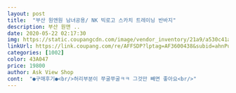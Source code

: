 ```yaml
---
layout: post 
title:  "부산 원앤원 남녀공용/ NK 빅로고 스카치 트레이닝 반바지" 
description: 부산 원앤 ..
date: 2020-05-22 02:17:30 
img: https://static.coupangcdn.com/image/vendor_inventory/21a9/a530c41a1c48840eda8f24555826e0f346e600c99bd03efe342f1080c3b0.jpg 
linkUrl: https://link.coupang.com/re/AFFSDP?lptag=AF3600438&subid=ahnPublicAsk&pageKey=1535345648&itemId=2631172998&vendorItemId=70622060652&traceid=V0-113-862fa6a0653953d2 
categories: [1002] 
color: 43A047 
price: 19800 
author: Ask View Shop 
cont:  "●구매후기●<br/>허리부분이 쭈굴쭈굴ㅋㅋ 그것만 빼면 좋아요<br/>" 
---
```

